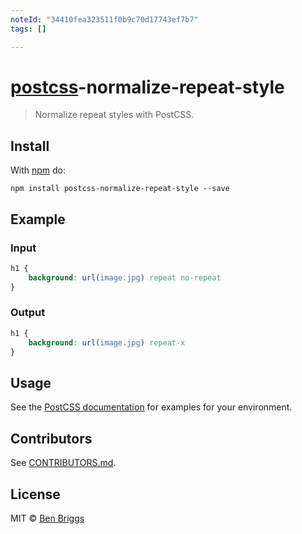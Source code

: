 ```yaml
---
noteId: "34410fea323511f0b9c70d17743ef7b7"
tags: []

---
```


# [postcss][postcss]-normalize-repeat-style

> Normalize repeat styles with PostCSS.

## Install

With [npm](https://npmjs.org/package/postcss-normalize-repeat-style) do:

```
npm install postcss-normalize-repeat-style --save
```

## Example

### Input

```css
h1 {
    background: url(image.jpg) repeat no-repeat
}
```

### Output

```css
h1 {
    background: url(image.jpg) repeat-x
}
```

## Usage

See the [PostCSS documentation](https://github.com/postcss/postcss#usage) for
examples for your environment.

## Contributors

See [CONTRIBUTORS.md](https://github.com/cssnano/cssnano/blob/master/CONTRIBUTORS.md).

## License

MIT © [Ben Briggs](http://beneb.info)

[postcss]: https://github.com/postcss/postcss
